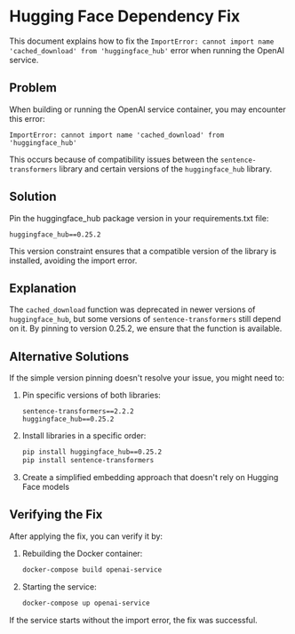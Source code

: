 # Hugging Face Dependency Fix

This document explains how to fix the `ImportError: cannot import name 'cached_download' from 'huggingface_hub'` error when running the OpenAI service.

## Problem

When building or running the OpenAI service container, you may encounter this error:

```
ImportError: cannot import name 'cached_download' from 'huggingface_hub'
```

This occurs because of compatibility issues between the `sentence-transformers` library and certain versions of the `huggingface_hub` library.

## Solution

Pin the huggingface_hub package version in your requirements.txt file:

```
huggingface_hub==0.25.2
```

This version constraint ensures that a compatible version of the library is installed, avoiding the import error.

## Explanation

The `cached_download` function was deprecated in newer versions of `huggingface_hub`, but some versions of `sentence-transformers` still depend on it. By pinning to version 0.25.2, we ensure that the function is available.

## Alternative Solutions

If the simple version pinning doesn't resolve your issue, you might need to:

1. Pin specific versions of both libraries:
   ```
   sentence-transformers==2.2.2
   huggingface_hub==0.25.2
   ```

2. Install libraries in a specific order:
   ```bash
   pip install huggingface_hub==0.25.2
   pip install sentence-transformers
   ```

3. Create a simplified embedding approach that doesn't rely on Hugging Face models

## Verifying the Fix

After applying the fix, you can verify it by:

1. Rebuilding the Docker container:
   ```bash
   docker-compose build openai-service
   ```

2. Starting the service:
   ```bash
   docker-compose up openai-service
   ```

If the service starts without the import error, the fix was successful.